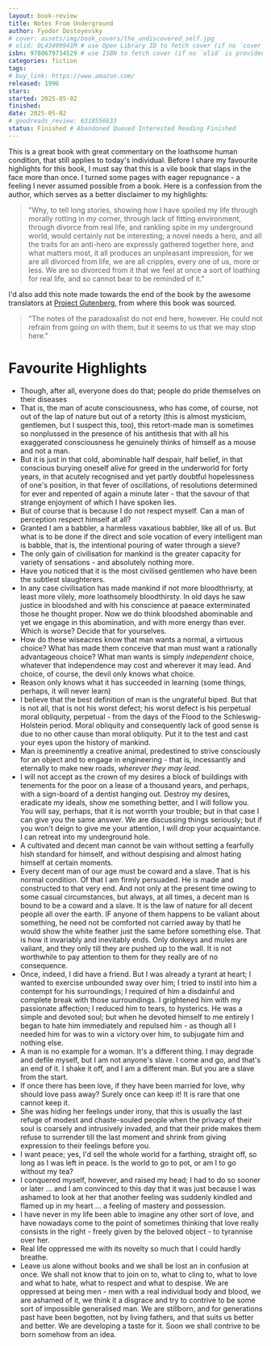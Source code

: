 ```yaml
---
layout: book-review
title: Notes From Underground
author: Fyodor Dostoyevsky
# cover: assets/img/book_covers/the_undiscovered_self.jpg
# olid: OL43499941M # use Open Library ID to fetch cover (if no `cover` is provided)
isbn: 9780679734529 # use ISBN to fetch cover (if no `olid` is provided, dashes are optional)
categories: fiction
tags:
# buy_link: https://www.amazon.com/
released: 1996
stars:
started: 2025-05-02
finished:
date: 2025-05-02
# goodreads_review: 6318556633
status: Finished # Abandoned Queued Interested Reading Finished
---
```


This is a great book with great commentary on the loathsome human condition, that still applies to today's individual. Before I share my favourite highlights for this book, I must say that this is a vile book that slaps in the face more than once. I turned some pages with eager repugnance - a feeling I never assumed possible from a book. Here is a confession from the author, which serves as a better disclaimer to my highlights:

> "Why, to tell long stories, showing how I have spoiled my life through morally rotting in my corner, through lack of fitting environment, through divorce from real life, and rankling spite in my underground world, would certainly not be interesting; a novel needs a hero, and all the traits for an anti-hero are expressly gathered together here, and what matters most, it all produces an unpleasant impression, for we are all divorced from life, we are all cripples, every one of us, more or less. We are so divorced from it that we feel at once a sort of loathing for real life, and so cannot bear to be reminded of it."

I'd also add this note made towards the end of the book by the awesome translators at [Project Gutenberg](https://www.gutenberg.org/), from where this book was sourced.

> "The notes of the paradoxalist do not end here, however. He could not refrain from going on with them, but it seems to us that we may stop here."

# Favourite Highlights

* Though, after all, everyone does do that;  people do pride themselves on their diseases
* That is, the man of acute consciousness, who has come, of course, not out of the lap of nature but out of a retorty (this is almost mysticism, gentlemen, but I suspect this, too), this retort-made man is sometimes so nonplussed in the presence of his antithesis that with all his exaggerated consciousness he genuinely thinks of himself as a mouse and not a man.
* But it is just in that cold, abominable half despair, half belief, in that conscious burying oneself alive for greed in the underworld for forty years, in that acutely recognised and yet partly doubtful hopelessness of one's position, in that fever of oscillations, of resolutions determined for ever and repented of again a minute later - that the savour of that strange enjoyment of which I have spoken lies.
* But of course that is because I do not respect myself. Can a man of perception respect himself at all?
* Granted I am a babbler, a harmless vaxatious babbler, like all of us. But what is to be done if the direct and sole vocation of every intelligent man is babble, that is, the intentional pouring of water through a sieve?
* The only gain of civilisation for mankind is the greater capacity for variety of sensations - and absolutely nothing more.
* Have you noticed that it is the most civilised gentlemen who have been the subtlest slaughterers.
* In any case civilisation has made mankind if not more bloodthrisrty, at least more vilely, more loathsomely bloodthirsty. In old days he saw justice in bloodshed and with his conscience at paeace exterminated those he thought proper. Now we do think bloodshed abominable and yet we engage in this abomination, and with more energy than ever. Which is worse? Decide that for yourselves.
* How do these wiseacres know that man wants a normal, a virtuous choice? What has made them conceive that man must want a rationally advantageous choice? What man wants is simply *independent* choice, whatever that independence may cost and wherever it may lead. And choice, of course, the devil only knows what choice.
* Reason only knows what it has succeeded in learning (some things, perhaps, it will never learn)
* I believe that the best definition of man is the ungrateful biped. But that is not all, that is not his worst defect; his worst defect is his perpetual moral obliquity, perpetual - from the days of the Flood to the Schleswig-Holstein period. Moral obliquity and consequently lack of good sense is due to no other cause than moral obliquity. Put it to the test and cast your eyes upon the history of mankind.
* Man is preeminently a creative animal, predestined to strive consciously for an object and to engage in engineering - that is, incessantly and eternally to make new roads, *wherever they may lead*.
* I will not accept as the crown of my desires a block of buildings with tenements for the poor on a lease of a thousand years, and perhaps, with a sign-board of a dentist hanging out. Destroy my desires, eradicate my ideals, show me something better, and I will follow you. You will say, perhaps, that it is not worrth your trouble; but in that case I can give you the same answer. We are discussing things seriously; but if you won't deign to give me your attention, I will drop your acquaintance. I can retreat into my underground hole.
* A cultivated and decent man cannot be vain without setting a fearfully hish standard for himself, and without despising and almost hating himself at certain moments.
* Every decent man of our age must be coward and a slave. That is his normal condition. Of that I am firmly persuaded. He is made and constructed to that very end. And not only at the present time owing to some casual circumstances, but always, at all times, a decent man is bound to be a coward and a slave. It is the law of nature for all decent people all over the earth. IF anyone of them happens to be valiant about something, he need not be comforted not carried away by thatl he would show the white feather just the same before something else. That is how it invariably and inevitably ends. Only donkeys and mules are valiant, and they only till they are pushed up to the wall. It is not worthwhile to pay attention to them for they really are of no consequence.
* Once, indeed, I did have a friend. But I was already a tyrant at heart; I wanted to exercise unbounded sway over him; I tried to instil into him a contempt for his surroundings; I required of him a disdainful and complete break with those surroundings. I grightened him with my passionate affection; I reduced him to tears, to hysterics. He was a simple and devoted soul; but when he devoted himself to me entirely I began to hate him immediately and repulsed him - as though all I needed him for was to win a victory over him, to subjugate him and nothing else.
* A man is no example for a woman. It's a different thing. I may degrade and defile myself, but I am not anyone's slave. I come and go, and that's an end of it. I shake it off, and I am a different man. But you are a slave from the start.
* If once there has been love, if they have been married for love, why should love pass away? Surely once can keep it! It is rare that one cannot keep it.
* She was hiding her feelings under irony, that this is usually the last refuge of modest and chaste-souled people when the privacy of their soul is coarsely and intrusively invaded, and that their pride makes them refuse to surrender till the last moment and shrink from giving expression to their feelings before you.
* I want peace; yes, I'd sell the whole world for a farthing, straight off, so long as I was left in peace. Is the world to go to pot, or am I to go without my tea?
* I conquered myself, however, and raised my head; I had to do so sooner or later ... and I am convinced to this day that it was just because I was ashamed to look at her that another feeling was suddenly kindled and flamed up in my heart ... a feeling of mastery and possession.
* I have never in my life been able to imagine any other sort of love, and have nowadays come to the point of sometimes thinking that love really consists in the right - freely given by the beloved object - to tyrannise over her. 
* Real life oppressed me with its novelty so much that I could hardly breathe.
* Leave us alone without books and we shall be lost an in confusion at once. We shall not know that to join on to, what to cling to, what to love and what to hate, what to respect and what to despise. We are oppressed at being men - men with a real individual body and blood, we are ashamed of it, we think it a disgrace and try to contrive to be some sort of impossible generalised man. We are stillborn, and for generations past have been begotten, not by living fathers, and that suits us better and better. We are developing a taste for it. Soon we shall contrive to be born somehow from an idea.



